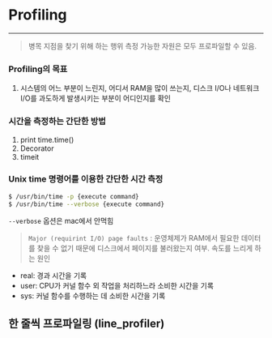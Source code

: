 # Profiling
---
> 병목 지점을 찾기 위해 하는 행위
> 측정 가능한 자원은 모두 프로파일할 수 있음.

### Profiling의 목표
1. 시스템의 어느 부분이 느린지, 어디서 RAM을 많이 쓰는지, 디스크 I/O나 네트워크 I/O를 과도하게 발생시키는 부분이 어디인지를 확인


### 시간을 측정하는 간단한 방법
1. print time.time()
2. Decorator
3. timeit

### Unix time 명령어를 이용한 간단한 시간 측정
```bash
$ /usr/bin/time -p {execute command}
$ /usr/bin/time --verbose {execute command}
```

`--verbose` 옵션은 mac에서 안먹힘

> `Major (requirint I/O) page faults` : 운영체제가 RAM에서 필요한 데이터를 찾을 수 없기 때문에 디스크에서 페이지를 불러왔는지 여부.
> 속도를 느리게 하는 원인


* real: 경과 시간을 기록
* user: CPU가 커널 함수 외 작업을 처리하느라 소비한 시간을 기록
* sys: 커널 함수를 수행하는 데 소비한 시간을 기록

## 한 줄씩 프로파일링 (line_profiler)
